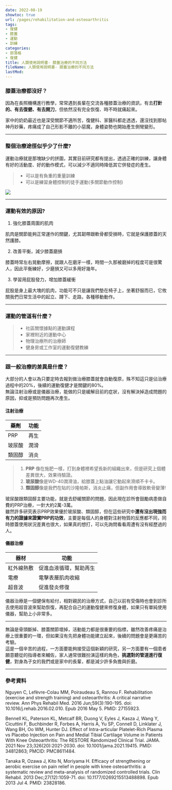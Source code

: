 ```yaml
---
date: 2022-08-19
showtoc: true
url: /pages/rehabilitation-and-osteoarthritis
tags:
- 復健
- 膝蓋
- 運動
- 訓練
categories:
- 部落格
- 復健
title: 人類使用說明書- 膝蓋治療的不同方法
fileName: 人類使用說明書- 膝蓋治療的不同方法
lastMod: 
---
```

### 膝蓋治療都沒好？

因為在長照機構進行教學，常常遇到長輩在交流各種膝蓋治療的資訊，有去**打針的、有去復健、有去開刀**，但依然沒有完全恢復、時不時就痛起來。  

家中的奶奶最近也是深受關節不適所苦，復健科、家醫科都走透透，還沒找到那帖神丹妙藥，疼痛成了自己形影不離的小惡魔，身體姿勢也開始產生側彎變形。

---

### 整個治療途徑似乎少了什麼?

運動治療就是那塊缺少的拼圖，其實目前研究都有提出，透過正確的訓練，讓身體有好的活動度、好的動作模式，可以減少不適同時降低其它併發症的產生。  
>* 可以是有負重的重量訓練  
>* 可以是練習身體控制的徒手運動(多關節動作控制)

![](https://cdn.jsdelivr.net/gh/xiang0805/blogimage/img/人類使用說明書-膝蓋治療的不同方法-1.jpeg)

---

### 運動有效的原因?

1. 強化膝蓋周圍的肌肉

肌肉是關節能夠正常運作的關鍵，尤其韌帶跟軟骨都受損時，它就是保護膝蓋的天然護膝。

2. 改善平衡，減少膝蓋磨損

膝蓋時常左右晃動摩擦，就跟人在磨牙一樣，時間一久那被磨掉的程度可是很驚人，因此平衡練好，少磨損又可以多用好幾年。

3. 學習用屁股發力，增加膝蓋緩衝

屁股是身上最大塊的肌肉，功能可不只是讓我們墊在椅子上，坐著舒服而已，它攸關我們日常生活中的起立、蹲下、走路，各種移動動作。

---

### 運動的管道有什麼？

>* 社區關懷據點的運動課程
>* 家裡附近的運動中心
>* 物理治療所的治療師
>* 健身房或工作室的運動復健教練

---

### 跟一般治療的差異是什麼？

大部分的人會以為只要定時去報到做治療膝蓋就會自動復原，殊不知這只是佔治療過程中的20%，後續的運動復健才是關鍵的80%。  
無論注射治療或是儀器治療，能做的只是緩解目前的症狀，沒有解決掉造成問題的原因，抑或是預防問題再次產生。

#### 注射治療

|藥劑|功能|
|---|---|  
|PRP|再生|  
|玻尿酸|潤滑|  
|類固醇|消炎|  

>1. **PRP** 像在施肥一樣，打到身體裡希望長新的組織出來，但是研究上個體差異很大，效果待驗證。  
>2. **玻尿酸**像是WD-40潤滑油，給膝蓋上點油讓它動起來滑順不卡卡。    
>3. **類固醇**像是我們在貼的沙隆帕斯，消炎止痛，但副作用會導致軟骨變薄! 

玻尿酸跟類固醇主要功能，就是去舒緩關節的問題，因此現在診所會鼓勵病患做自費的PRP治療，一針大約2萬-3萬。  
雖然許多研究表示PRP效果優於玻尿酸、類固醇，但在這些研究中**還有沒出現強而有力的證據來證實PRP的功效**，主要是每個人的身體對注射物質的反應都不同，同時膝蓋使用狀況差異也很大，如果真的想打，可以先詢問看看周遭有沒有經歷過的人。

#### 儀器治療

|器材|功能|
|---|---|
|紅外線熱敷|促進血液循環，幫助再生|
|電療|電擊表層肌肉收縮|
|超音波|促進發炎修復|

儀器治療是一個健保有給付，相對親民的治療方式，自己以前有受傷時也會到診所去使用超音波來幫助恢復，再配合自己的運動復健來修復身體，如果只有單純使用儀器，幫助上小非常多。

---

無論是骨頭斷掉、膝蓋關節壞掉，活動能力都是很重要的指標，雖然改善疼痛是治療上很重要的一環，但如果沒有先把身體功能建立起來，後續的問題會是更痛苦的考驗。  
這是一個辛苦的過程，一方面要能夠接受這個新穎的研究，另一方面要有一個患者願意聽從的指導者來輔佐，家人通常很難扮演這樣的角色，**挑選對的管道進行復健**，對身為子女的我們或是家中的長輩，都是減少許多負擔與折磨。

---

### 參考資料

Nguyen C, Lefèvre-Colau MM, Poiraudeau S, Rannou F. Rehabilitation (exercise and strength training) and osteoarthritis: A critical narrative review. Ann Phys Rehabil Med. 2016 Jun;59(3):190-195. doi: 10.1016/j.rehab.2016.02.010. Epub 2016 May 5. PMID: 27155923.  
  
Bennell KL, Paterson KL, Metcalf BR, Duong V, Eyles J, Kasza J, Wang Y, Cicuttini F, Buchbinder R, Forbes A, Harris A, Yu SP, Connell D, Linklater J, Wang BH, Oo WM, Hunter DJ. Effect of Intra-articular Platelet-Rich Plasma vs Placebo Injection on Pain and Medial Tibial Cartilage Volume in Patients With Knee Osteoarthritis: The RESTORE Randomized Clinical Trial. JAMA. 2021 Nov 23;326(20):2021-2030. doi: 10.1001/jama.2021.19415. PMID: 34812863; PMCID: PMC8611484.  
  
Tanaka R, Ozawa J, Kito N, Moriyama H. Efficacy of strengthening or aerobic exercise on pain relief in people with knee osteoarthritis: a systematic review and meta-analysis of randomized controlled trials. Clin Rehabil. 2013 Dec;27(12):1059-71. doi: 10.1177/0269215513488898. Epub 2013 Jul 4. PMID: 23828186.  
